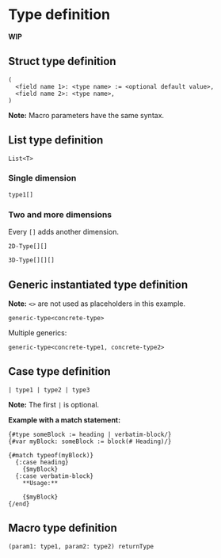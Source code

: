 # Type definition

**WIP**

## Struct type definition

```
(
  <field name 1>: <type name> := <optional default value>,
  <field name 2>: <type name>,
)
```

**Note:** Macro parameters have the same syntax.

## List type definition

`List<T>`

### Single dimension

```
type1[]
```

### Two and more dimensions

Every `[]` adds another dimension.

```
2D-Type[][]
```

```
3D-Type[][][]
```

## Generic instantiated type definition

**Note:** `<>` are not used as placeholders in this example.

```
generic-type<concrete-type>
```

Multiple generics:

```
generic-type<concrete-type1, concrete-type2>
```

## Case type definition

```
| type1 | type2 | type3
```

**Note:** The first `|` is optional.

**Example with a match statement:**

```
{#type someBlock := heading | verbatim-block/}
{#var myBlock: someBlock := block(# Heading)/}

{#match typeof(myBlock)}
  {:case heading}
    {$myBlock}
  {:case verbatim-block}
    **Usage:**

    {$myBlock}
{/end}
```

## Macro type definition

```
(param1: type1, param2: type2) returnType
```
